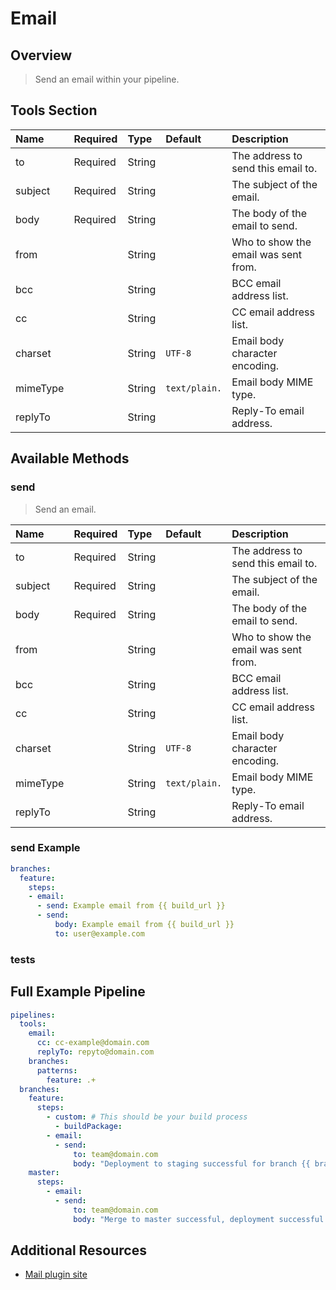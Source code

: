 # Email

## Overview

> Send an email within your pipeline.

## Tools Section

| Name     | Required   | Type   | Default       | Description                          |
|:---------|:-----------|:-------|:--------------|:-------------------------------------|
| to       | Required   | String |               | The address to send this email to.   |
| subject  | Required   | String |               | The subject of the email.            |
| body     | Required   | String |               | The body of the email to send.       |
| from     |            | String |               | Who to show the email was sent from. |
| bcc      |            | String |               | BCC email address list.              |
| cc       |            | String |               | CC email address list.               |
| charset  |            | String | `UTF-8`       | Email body character encoding.       |
| mimeType |            | String | `text/plain.` | Email body MIME type.                |
| replyTo  |            | String |               | Reply-To email address.              |

## Available Methods

### send

> Send an email.

| Name     | Required   | Type   | Default       | Description                          |
|:---------|:-----------|:-------|:--------------|:-------------------------------------|
| to       | Required   | String |               | The address to send this email to.   |
| subject  | Required   | String |               | The subject of the email.            |
| body     | Required   | String |               | The body of the email to send.       |
| from     |            | String |               | Who to show the email was sent from. |
| bcc      |            | String |               | BCC email address list.              |
| cc       |            | String |               | CC email address list.               |
| charset  |            | String | `UTF-8`       | Email body character encoding.       |
| mimeType |            | String | `text/plain.` | Email body MIME type.                |
| replyTo  |            | String |               | Reply-To email address.              |

### send Example

```yaml
branches:
  feature:
    steps:
    - email:
      - send: Example email from {{ build_url }}
      - send:
          body: Example email from {{ build_url }}
          to: user@example.com
```

### tests

## Full Example Pipeline

```yaml
pipelines:
  tools:
    email:
      cc: cc-example@domain.com
      replyTo: repyto@domain.com
    branches:
      patterns:
        feature: .+
  branches:
    feature:
      steps:
        - custom: # This should be your build process
          - buildPackage:
        - email:
          - send:
              to: team@domain.com
              body: "Deployment to staging successful for branch {{ branch_name }} | {{ build_url }}"
    master:
      steps:
        - email:
          - send:
              to: team@domain.com
              body: "Merge to master successful, deployment successful | {{ build_url }}"
```

## Additional Resources

* [Mail plugin site](https://plugins.jenkins.io/workflow-basic-steps)